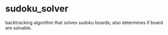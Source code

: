 # sudoku_solver
backtracking algorithm that solves sudoku boards; also determines if board are solvable.
